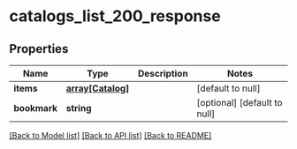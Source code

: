 # catalogs_list_200_response

## Properties
Name | Type | Description | Notes
------------ | ------------- | ------------- | -------------
**items** | [**array[Catalog]**](Catalog.md) |  | [default to null]
**bookmark** | **string** |  | [optional] [default to null]

[[Back to Model list]](../README.md#documentation-for-models) [[Back to API list]](../README.md#documentation-for-api-endpoints) [[Back to README]](../README.md)


